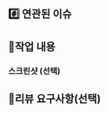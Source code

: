 ## #️⃣  연관된 이슈


<!-- > ex) #이슈번호, #이슈번호 -->

## 📝작업 내용


<!-- > 이번 PR에서 작업한 내용을 간략히 설명해주세요(이미지 첨부 가능) -->

### 스크린샷 (선택)


## 💬리뷰 요구사항(선택)

<!-- > 리뷰어가 특별히 봐주었으면 하는 부분이 있다면 작성해주세요
>
> ex) 메서드 XXX의 이름을 더 잘 짓고 싶은데 혹시 좋은 명칭이 있을까요? -->
